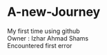 # A-new-Journey
My first time using github
<br>
Owner : Izhar Ahmad Shams
<br>
Encountered first error
